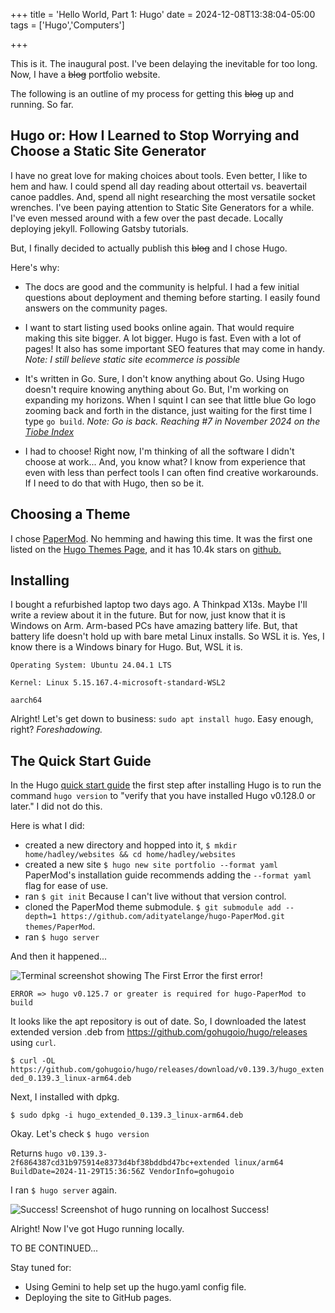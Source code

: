 +++
title = 'Hello World, Part 1: Hugo'
date = 2024-12-08T13:38:04-05:00
tags = ['Hugo','Computers']

+++


This is it. The inaugural post. I've been delaying the inevitable for too long. Now, I have a ~~blog~~ portfolio website.

The following is an outline of my process for getting this ~~blog~~ up and running. So far. 

## Hugo or: How I Learned to Stop Worrying and Choose a Static Site Generator

I have no great love for making choices about tools. Even better, I like to hem and haw. I could spend all day reading about ottertail vs. beavertail canoe paddles. And, spend all night researching the most versatile socket wrenches. I've been paying attention to Static Site Generators for a while. I've even messed around with a few over the past decade. Locally deploying jekyll. Following Gatsby tutorials. 

But, I finally decided to actually publish this ~~blog~~ and I chose Hugo. 

Here's why:

- The docs are good and the community is helpful. I had a few initial questions about deployment and theming before starting. I easily found answers on the community pages.

- I want to start listing used books online again. That would require making this site bigger. A lot bigger. Hugo is fast. Even with a lot of pages! It also has some important SEO features that may come in handy.  *Note: I still believe static site ecommerce is possible*

- It's written in Go. Sure, I don't know anything about Go. Using Hugo doesn't require knowing anything about Go. But, I'm working on expanding my horizons. When I squint I can see that little blue Go logo zooming back and forth in the distance, just waiting for the first time I type `go build`. *Note: Go is back. Reaching #7 in November 2024 on the [Tiobe Index](https://www.tiobe.com/tiobe-index/go/)*

- I had to choose! Right now, I'm thinking of all the software I didn't choose at work... And, you know what? I know from experience that even with less than perfect tools I can often find creative workarounds. If I need to do that with Hugo, then so be it.

## Choosing a Theme

I chose [PaperMod](https://themes.gohugo.io/themes/hugo-papermod/). No hemming and hawing this time. It was the first one listed on the [Hugo Themes Page](https://themes.gohugo.io/), and it has 10.4k stars on [github.](https://github.com/adityatelange/hugo-PaperMod)

## Installing

I bought a refurbished laptop two days ago. A Thinkpad X13s. Maybe I'll write a review about it in the future. But for now, just know that it is Windows on Arm. Arm-based PCs have amazing battery life. But, that battery life doesn't hold up with bare metal Linux installs. So WSL it is. Yes, I know there is a Windows binary for Hugo. But, WSL it is.

`Operating System: Ubuntu 24.04.1 LTS`

`Kernel: Linux 5.15.167.4-microsoft-standard-WSL2`

`aarch64`

Alright! Let's get down to business: `sudo apt install hugo`. Easy enough, right? *Foreshadowing.*

## The Quick Start Guide

In the Hugo [quick start guide](https://gohugo.io/getting-started/quick-start/) the first step after installing Hugo is to run the command `hugo version` to "verify that you have installed Hugo v0.128.0 or later." I did not do this.

Here is what I did:
- created a new directory and hopped into it, `$ mkdir home/hadley/websites && cd home/hadley/websites`
- created a new site `$ hugo new site portfolio --format yaml` PaperMod's installation guide recommends adding the `--format yaml` flag for ease of use. 
- ran `$ git init` Because I can't live without that version control.
- cloned the PaperMod theme submodule. `$ git submodule add --depth=1 https://github.com/adityatelange/hugo-PaperMod.git themes/PaperMod`.
- ran `$ hugo server`

And then it happened...

![Terminal screenshot showing The First Error](/images/first_error.png)
the first error!

`ERROR => hugo v0.125.7 or greater is required for hugo-PaperMod to build`

It looks like the apt repository is out of date. So, I downloaded the latest extended version .deb from https://github.com/gohugoio/hugo/releases using `curl`.

`$ curl -OL https://github.com/gohugoio/hugo/releases/download/v0.139.3/hugo_extended_0.139.3_linux-arm64.deb`

Next, I installed with dpkg.

`$ sudo dpkg -i hugo_extended_0.139.3_linux-arm64.deb`

Okay. Let's check `$ hugo version`

Returns `hugo v0.139.3-2f6864387cd31b975914e8373d4bf38bddbd47bc+extended linux/arm64 BuildDate=2024-11-29T15:36:56Z VendorInfo=gohugoio`

I ran `$ hugo server` again.

![Success! Screenshot of hugo running on localhost](/images/success_2.png)
Success!

Alright! Now I've got Hugo running locally.

TO BE CONTINUED...

Stay tuned for:
- Using Gemini to help set up the hugo.yaml config file.
- Deploying the site to GitHub pages.